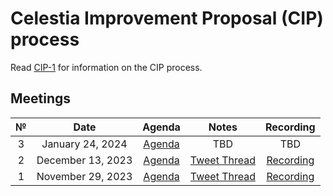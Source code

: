 # Celestia Improvement Proposal (CIP) process

Read [CIP-1](https://github.com/celestiaorg/CIPs/blob/main/cips/cip-1.md) for information on the CIP process.

## Meetings

|  №  |      Date       | Agenda | Notes | Recording |
|:---:|:---------------:|:------:|:-----:|:---------:|
| 3 | January 24, 2024 | [Agenda](https://github.com/celestiaorg/CIPs/issues/40) | TBD | TBD |
| 2 | December 13, 2023 | [Agenda](https://github.com/celestiaorg/CIPs/issues/22) | [Tweet Thread](https://twitter.com/JoshCStein/status/1734967567075168697) | [Recording](https://www.youtube.com/watch?v=yYt600kvf4g) |
| 1 | November 29, 2023 | [Agenda](https://github.com/celestiaorg/CIPs/issues/8)  | [Tweet Thread](https://twitter.com/JoshCStein/status/1729893879191621702) | [Recording](https://www.youtube.com/watch?v=EhWHHmPo_5Q) |
